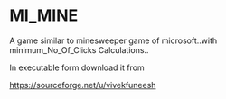 MI_MINE
=======

A game similar to minesweeper game of microsoft..with minimum_No_Of_Clicks Calculations..

In executable form download it from 

https://sourceforge.net/u/vivekfuneesh
